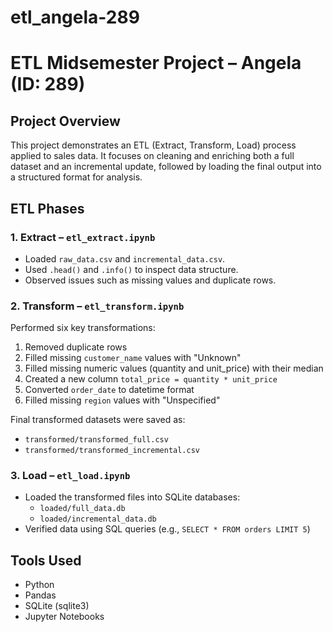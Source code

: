 # etl_angela-289
# ETL Midsemester Project – Angela (ID: 289)

## Project Overview
This project demonstrates an ETL (Extract, Transform, Load) process applied to sales data. It focuses on cleaning and enriching both a full dataset and an incremental update, followed by loading the final output into a structured format for analysis.

## ETL Phases

### 1. Extract – `etl_extract.ipynb`
- Loaded `raw_data.csv` and `incremental_data.csv`.
- Used `.head()` and `.info()` to inspect data structure.
- Observed issues such as missing values and duplicate rows.

### 2. Transform – `etl_transform.ipynb`
Performed six key transformations:
1. Removed duplicate rows
2. Filled missing `customer_name` values with "Unknown"
3. Filled missing numeric values (quantity and unit_price) with their median
4. Created a new column `total_price = quantity * unit_price`
5. Converted `order_date` to datetime format
6. Filled missing `region` values with "Unspecified"

Final transformed datasets were saved as:
- `transformed/transformed_full.csv`
- `transformed/transformed_incremental.csv`

### 3. Load – `etl_load.ipynb`
- Loaded the transformed files into SQLite databases:
  - `loaded/full_data.db`
  - `loaded/incremental_data.db`
- Verified data using SQL queries (e.g., `SELECT * FROM orders LIMIT 5`)

## Tools Used
- Python
- Pandas
- SQLite (sqlite3)
- Jupyter Notebooks
